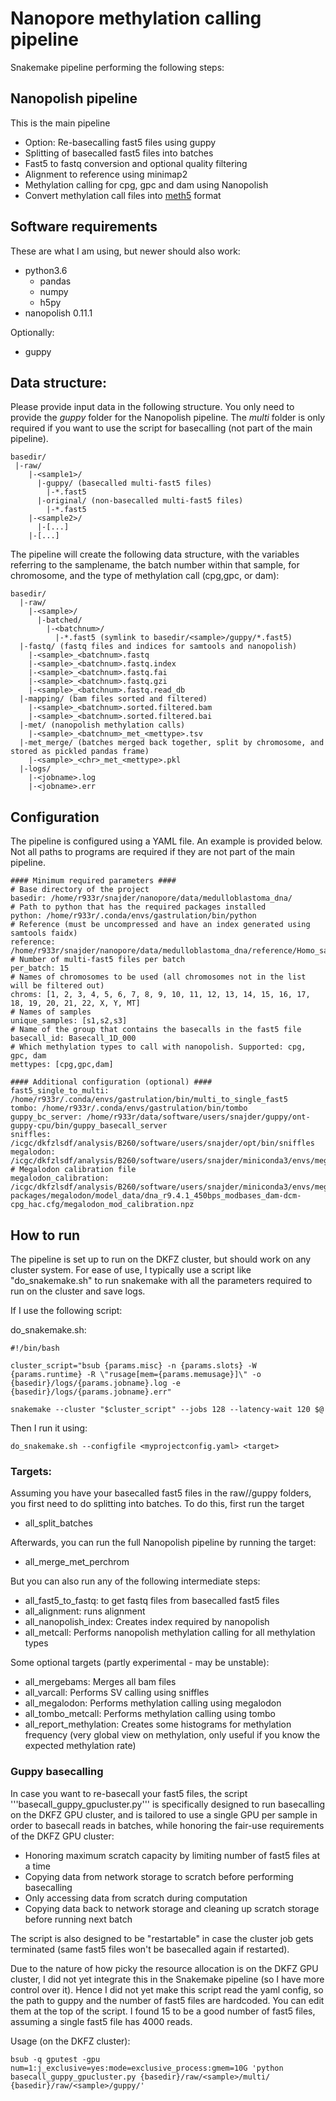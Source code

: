 # Nanopore methylation calling pipeline

Snakemake pipeline performing the following steps:

## Nanopolish pipeline

This is the main pipeline

* Option: Re-basecalling fast5 files using guppy
* Splitting of basecalled fast5 files into batches
* Fast5 to fastq conversion and optional quality filtering
* Alignment to reference using minimap2
* Methylation calling for cpg, gpc and dam using Nanopolish
* Convert methylation call files into [meth5](https://github.com/snajder-r/MetH5Format) format

## Software requirements

These are what I am using, but newer should also work:

* python3.6
  * pandas
  * numpy
  * h5py
* nanopolish 0.11.1

Optionally:

* guppy

## Data structure:

Please provide input data in the following structure. You only need to provide the *guppy* folder for the Nanopolish pipeline.
The *multi* folder is only required if you want to use the script for basecalling (not part of the main pipeline).

~~~~
basedir/
 |-raw/
    |-<sample1>/
      |-guppy/ (basecalled multi-fast5 files)
        |-*.fast5       
      |-original/ (non-basecalled multi-fast5 files)
        |-*.fast5 
    |-<sample2>/
      |-[...]
    |-[...]
~~~~

The pipeline will create the following data structure, with the variables <sample> referring to the samplename, <batchnum> the batch number within that sample, <chr> for chromosome, and <mettype> the type of methylation call (cpg,gpc, or dam):

~~~~
basedir/
  |-raw/
    |-<sample>/
      |-batched/
        |-<batchnum>/
          |-*.fast5 (symlink to basedir/<sample>/guppy/*.fast5)
  |-fastq/ (fastq files and indices for samtools and nanopolish)
    |-<sample>_<batchnum>.fastq
    |-<sample>_<batchnum>.fastq.index
    |-<sample>_<batchnum>.fastq.fai
    |-<sample>_<batchnum>.fastq.gzi
    |-<sample>_<batchnum>.fastq.read_db
  |-mapping/ (bam files sorted and filtered)
    |-<sample>_<batchnum>.sorted.filtered.bam
    |-<sample>_<batchnum>.sorted.filtered.bai
  |-met/ (nanopolish methylation calls)
    |-<sample>_<batchnum>_met_<mettype>.tsv
  |-met_merge/ (batches merged back together, split by chromosome, and stored as pickled pandas frame)
    |-<sample>_<chr>_met_<mettype>.pkl
  |-logs/ 
    |-<jobname>.log
    |-<jobname>.err
~~~~

## Configuration

The pipeline is configured using a YAML file. An example is provided below.
Not all paths to programs are required if they are not part of the main pipeline.

~~~~
#### Minimum required parameters ####
# Base directory of the project
basedir: /home/r933r/snajder/nanopore/data/medulloblastoma_dna/
# Path to python that has the required packages installed
python: /home/r933r/.conda/envs/gastrulation/bin/python
# Reference (must be uncompressed and have an index generated using samtools faidx)
reference: /home/r933r/snajder/nanopore/data/medulloblastoma_dna/reference/Homo_sapiens.GRCh38.dna.primary_assembly.fa
# Number of multi-fast5 files per batch
per_batch: 15
# Names of chromosomes to be used (all chromosomes not in the list will be filtered out)
chroms: [1, 2, 3, 4, 5, 6, 7, 8, 9, 10, 11, 12, 13, 14, 15, 16, 17, 18, 19, 20, 21, 22, X, Y, MT]
# Names of samples
unique_samples: [s1,s2,s3]
# Name of the group that contains the basecalls in the fast5 file
basecall_id: Basecall_1D_000
# Which methylation types to call with nanopolish. Supported: cpg, gpc, dam
mettypes: [cpg,gpc,dam]

#### Additional configuration (optional) ####
fast5_single_to_multi: /home/r933r/.conda/envs/gastrulation/bin/multi_to_single_fast5
tombo: /home/r933r/.conda/envs/gastrulation/bin/tombo
guppy_bc_server: /home/r933r/data/software/users/snajder/guppy/ont-guppy-cpu/bin/guppy_basecall_server
sniffles: /icgc/dkfzlsdf/analysis/B260/software/users/snajder/opt/bin/sniffles
megalodon: /icgc/dkfzlsdf/analysis/B260/software/users/snajder/miniconda3/envs/megalodon/bin/megalodon
# Megalodon calibration file
megalodon_calibration: /icgc/dkfzlsdf/analysis/B260/software/users/snajder/miniconda3/envs/megalodon/lib/python3.7/site-packages/megalodon/model_data/dna_r9.4.1_450bps_modbases_dam-dcm-cpg_hac.cfg/megalodon_mod_calibration.npz
~~~~

## How to run

The pipeline is set up to run on the DKFZ cluster, but should work on any cluster system.
For ease of use, I typically use a script like "do_snakemake.sh" to run snakemake with all the parameters required to run on the cluster and save logs.

If I use the following script:

do_snakemake.sh:

~~~~
#!/bin/bash

cluster_script="bsub {params.misc} -n {params.slots} -W {params.runtime} -R \"rusage[mem={params.memusage}]\" -o {basedir}/logs/{params.jobname}.log -e {basedir}/logs/{params.jobname}.err"

snakemake --cluster "$cluster_script" --jobs 128 --latency-wait 120 $@
~~~~

Then I run it using:

~~~~
do_snakemake.sh --configfile <myprojectconfig.yaml> <target>
~~~~

### Targets:

Assuming you have your basecalled fast5 files in the raw/<sample>/guppy folders, you first need to do splitting into batches. To do this, first run the target

* all_split_batches

Afterwards, you can run the full Nanopolish pipeline by running the target:

* all_merge_met_perchrom

But you can also run any of the following intermediate steps:

* all_fast5_to_fastq: to get fastq files from basecalled fast5 files
* all_alignment: runs alignment
* all_nanopolish_index: Creates index required by nanopolish
* all_metcall: Performs nanopolish methylation calling for all methylation types

Some optional targets (partly experimental - may be unstable):

* all_mergebams: Merges all bam files
* all_varcall: Performs SV calling using sniffles
* all_megalodon: Performs methylation calling using megalodon
* all_tombo_metcall: Performs methylation calling using tombo
* all_report_methylation: Creates some histograms for methylation frequency (very global view on methylation, only useful if you know the expected methylation rate)


### Guppy basecalling

In case you want to re-basecall your fast5 files, the script '''basecall_guppy_gpucluster.py''' is specifically designed to run basecalling on the DKFZ GPU cluster, and is tailored to use a single GPU per sample in order to basecall reads in batches, while honoring the fair-use requirements of the DKFZ GPU cluster:

* Honoring maximum scratch capacity by limiting number of fast5 files at a time
* Copying data from network storage to scratch before performing basecalling
* Only accessing data from scratch during computation
* Copying data back to network storage and cleaning up scratch storage before running next batch 

The script is also designed to be "restartable" in case the cluster job gets terminated (same fast5 files won't be basecalled again if restarted).

Due to the nature of how picky the resource allocation is on the DKFZ GPU cluster, I did not yet integrate this in the Snakemake pipeline (so I have more control over it). Hence I did not yet make this script read the yaml config, so the path to guppy and the number of fast5 files are hardcoded. You can edit them at the top of the script. I found 15 to be 
a good number of fast5 files, assuming a single fast5 file has 4000 reads.

Usage (on the DKFZ cluster):

~~~~
bsub -q gputest -gpu num=1:j_exclusive=yes:mode=exclusive_process:gmem=10G 'python basecall_guppy_gpucluster.py {basedir}/raw/<sample>/multi/ {basedir}/raw/<sample>/guppy/'
~~~~

